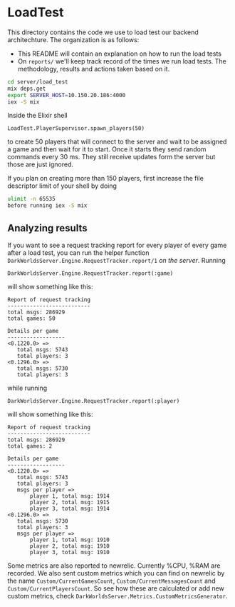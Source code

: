 # LoadTest

This directory contains the code we use to load test our backend architechture. The organization is as follows:

- This README will contain an explanation on how to run the load tests
- On `reports/` we'll keep track record of the times we run load tests. The methodology, results and actions taken based on it.

```bash
cd server/load_test
mix deps.get
export SERVER_HOST=10.150.20.186:4000
iex -S mix
```

Inside the Elixir shell

```
LoadTest.PlayerSupervisor.spawn_players(50)
```

to create 50 players that will connect to the server and wait to be assigned a
game and then wait for it to start. Once it starts they send random commands
every 30 ms. They still receive updates form the server but those are just
ignored.

If you plan on creating more than 150 players, first increase the file descriptor limit of your shell by doing

```bash
ulimit -n 65535
before running iex -S mix
```

## Analyzing results

If you want to see a request tracking report for every player of every game after a load test, you can run the helper function `DarkWorldsServer.Engine.RequestTracker.report/1` *on the server*. Running

```
DarkWorldsServer.Engine.RequestTracker.report(:game)
```

will show something like this:

```
Report of request tracking
--------------------------
total msgs: 286929
total games: 50

Details per game
------------------
<0.1220.0> =>
   total msgs: 5743
   total players: 3
<0.1296.0> =>
   total msgs: 5730
   total players: 3
```

while running

```
DarkWorldsServer.Engine.RequestTracker.report(:player)
```

will show something like this:

```
Report of request tracking
--------------------------
total msgs: 286929
total games: 2

Details per game
------------------
<0.1220.0> =>
   total msgs: 5743
   total players: 3
   msgs per player =>
       player 1, total msg: 1914
       player 2, total msg: 1915
       player 3, total msg: 1914
<0.1296.0> =>
   total msgs: 5730
   total players: 3
   msgs per player =>
       player 1, total msg: 1910
       player 2, total msg: 1910
       player 3, total msg: 1910
```

Some metrics are also reported to newrelic. Currently %CPU, %RAM are recorded.
We also sent custom metrics which you can find on newrelic by the name
`Custom/CurrentGamesCount`, `Custom/CurrentMessagesCount` and
`Custom/CurrentPlayersCount`. So see how these are calculated or add new custom
metrics, check `DarkWorldsServer.Metrics.CustomMetricsGenerator`.
